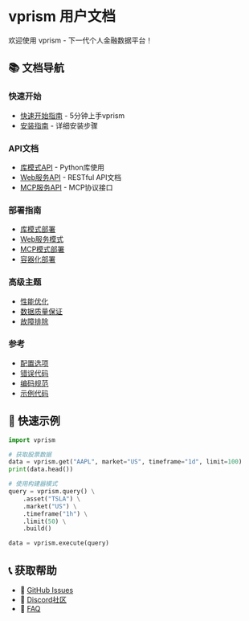 # vprism 用户文档

欢迎使用 vprism - 下一代个人金融数据平台！

## 📚 文档导航

### 快速开始
- [快速开始指南](quickstart.md) - 5分钟上手vprism
- [安装指南](installation.md) - 详细安装步骤

### API文档
- [库模式API](api/library.md) - Python库使用
- [Web服务API](api/web.md) - RESTful API文档
- [MCP服务API](api/mcp.md) - MCP协议接口

### 部署指南
- [库模式部署](deployment/library.md)
- [Web服务模式](deployment/web.md)
- [MCP模式部署](deployment/mcp.md)
- [容器化部署](deployment/docker.md)

### 高级主题
- [性能优化](advanced/performance.md)
- [数据质量保证](advanced/data-quality.md)
- [故障排除](advanced/troubleshooting.md)

### 参考
- [配置选项](reference/configuration.md)
- [错误代码](reference/error-codes.md)
- [编码规范](reference/coding-standards.md)
- [示例代码](examples/)

## 🚀 快速示例

```python
import vprism

# 获取股票数据
data = vprism.get("AAPL", market="US", timeframe="1d", limit=100)
print(data.head())

# 使用构建器模式
query = vprism.query() \
    .asset("TSLA") \
    .market("US") \
    .timeframe("1h") \
    .limit(50) \
    .build()

data = vprism.execute(query)
```

## 📞 获取帮助

- 📧 [GitHub Issues](https://github.com/your-repo/vprism/issues)
- 💬 [Discord社区](https://discord.gg/vprism)
- 📖 [FAQ](advanced/faq.md)